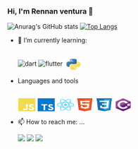 ### Hi, I'm Rennan ventura 👋


![Anurag's GitHub stats](https://github-readme-stats.vercel.app/api?username=rennan-ventura&show_icons=true&theme=radical)
[![Top Langs](https://github-readme-stats.vercel.app/api/top-langs/?username=rennan-ventura&layout=compact&theme=radical)](https://github.com/anuraghazra/github-readme-stats)


- 🌱 I’m currently learning:
    <div style="display: inline_block"><br>
      <img aling="center" alt="dart" height="30" width="40" src="https://cdn.jsdelivr.net/gh/devicons/devicon/icons/dart/dart-original.svg" />
      <img aling="center" alt="flutter" height="30" width="40" src="https://cdn.jsdelivr.net/gh/devicons/devicon/icons/flutter/flutter-original.svg" />
      <img align="center" alt="Rafa-Python" height="30" width="40" src="https://raw.githubusercontent.com/devicons/devicon/master/icons/python/python-original.svg">
    </div>

- Languages and tools
  <div style="display: inline_block"><br>
    <img align="center" alt="Js" height="30" width="40" src="https://raw.githubusercontent.com/devicons/devicon/master/icons/javascript/javascript-plain.svg">
    <img align="center" alt="Ts" height="30" width="40" src="https://raw.githubusercontent.com/devicons/devicon/master/icons/typescript/typescript-plain.svg">
    <img align="center" alt="React" height="30" width="40" src="https://raw.githubusercontent.com/devicons/devicon/master/icons/react/react-original.svg">
    <img align="center" alt="HTML" height="30" width="40" src="https://raw.githubusercontent.com/devicons/devicon/master/icons/html5/html5-original.svg">
    <img align="center" alt="CSS" height="30" width="40" src="https://raw.githubusercontent.com/devicons/devicon/master/icons/css3/css3-original.svg">
    <img align="center" alt="Csharp" height="30" width="40" src="https://raw.githubusercontent.com/devicons/devicon/master/icons/csharp/csharp-original.svg">
  </div>


- 📫 How to reach me: ...
  <div>
  <a href="https://instagram.com/_rrennan_" target="_blank"><img src="https://img.shields.io/badge/-Instagram-%23E4405F?style=for-the-badge&logo=instagram&logoColor=white" target="_blank"></a>
  <a href = "mailto:rennan.ventura.alves@gmail.com"><img src="https://img.shields.io/badge/-Gmail-%23333?style=for-the-badge&logo=gmail&logoColor=white" target="_blank"></a>
  <a href="https://www.linkedin.com/in/rennan-ventura-750295262" target="_blank"><img src="https://img.shields.io/badge/-LinkedIn-%230077B5?style=for-the-badge&logo=linkedin&logoColor=white" target="_blank"></a>
  </div>
